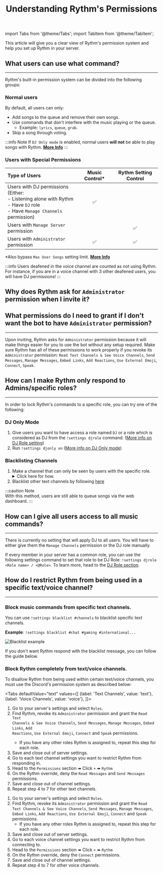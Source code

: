 ﻿---
id: permissions
title: Understanding Rythm's Permissions
---

import Tabs from '@theme/Tabs';
import TabItem from '@theme/TabItem';

This article will give you a clear view of Rythm's permission system and help you set up Rythm in your server.
## What users can use what command?
---
Rythm's built-in permission system can be divided into the following groups:

### Normal users
By default, all users can only:
- Add songs to the queue and remove their own songs.
- Use commands that don't interfere with the music playing or the queue.
  - Example: `lyrics`, `queue`, `grab`.
- Skip a song through voting.

:::info Note
If `DJ Only mode` is enabled, normal users **will not** be able to play songs with Rythm. [**More Info**](/settings#dj-only-mode)
:::

### Users with Special Permissions

| Type of Users                                                                                                                      | Music Control* | Rythm Setting Control  |
|:---------------------------------------------------------------------------------------------------------------------------------- |:--------------:|:----------------------:|
| Users with DJ permissions<br/>(Either:<br/>- Listening alone with Rythm<br/>- Have `DJ` role<br/>- Have `Manage Channels` permission)  |       ✅  |                        |
| Users with `Manage Server` permission                                                                                         |                |         ✅             |
| Users with `Administrator` permission                                                                                         |      ✅        |        ✅              |

*Also bypass `Max User Songs` setting limit. [**More Info**](/settings#max-user-songs)

:::info
Users deafened in the voice channel are counted as not using Rythm. For instance, if you are in a voice channel with 3 other deafened users, you will have DJ permissions!
:::

## Why does Rythm ask for `Administrator` permission when I invite it?
## What permissions do I need to grant if I don't want the bot to have `Administrator` permission?
---
Upon inviting, Rythm asks for `Administrator` permission because it will make things easier for you to use the bot without any setup required. Make sure Rythm has all of these permissions to work properly if you revoke its `Administrator` permission: `Read Text Channels & See Voice Channels`, `Send Messages`, `Manage Messages`, `Embed Links`, `Add Reactions`, `Use External Emoji`, `Connect`, `Speak`.


## How can I make Rythm only respond to Admins/specific roles?
---
In order to lock Rythm's commands to a specific role, you can try one of the following:

### DJ Only Mode
 1. Give users you want to have access a role named `DJ` or a role which is considered as DJ from the `!settings djrole` command. ([More info on DJ Role setting](/settings#dj-role))
 2. Run `!settings djonly on` ([More info on DJ Only mode](/settings#dj-only-mode))

### Blacklisting Channels
 1. Make a channel that can only be seen by users with the specific role.
    <details>
        <summary>Click here for how.</summary>
        <ul>
            <img src="/docs/img/docs/perms/role.png" alt="role"/>
            <li>More information on how to do this can be found at <a href="https://support.discord.com/hc/en-us/articles/206029707">Discord's support page.</a></li>
        </ul>
    </details>
 2. Blacklist other text channels by following [here](/permissions#how-do-i-restrict-rythm-from-being-used-in-a-specific-textvoice-channel)

:::caution Note   
WIth this method, users are still able to queue songs via the web dashboard.
:::
## How can I give all users access to all music commands?
---
There is currently no setting that will apply DJ to all users. You will have to either give them the `Manage Channels` permission or the DJ role manually.

If every member in your server has a common role, you can use the following settings command to set that role to be DJ Role: `!settings djrole <Role name> / <@Role>`. To learn more, head to the [DJ Role section](/dj_role).

## How do I restrict Rythm from being used in a specific text/voice channel?
---
### Block music commands from specific text channels.
You can use `!settings blacklist #channels` to blacklist specific text channels.

**Example**: `!settings blacklist #chat #gaming #international...`

![Blacklist example](/img/docs/settings/blacklist-text-channel-example.png)

If you don't want Rythm respond with the blacklist message, you can follow the guide below.

### Block Rythm completely from text/voice channels.
To disallow Rythm from being used within certain text/voice channels, you must use the Discord's permission system as described below:

<Tabs
  defaultValue="text"
  values={[
    {label: 'Text Channels', value: 'text'},
    {label: 'Voice Channels', value: 'voice'},
  ]}>
  <TabItem value="text">
    <ol type="1">
      <li>Go to your server's settings and select <code>Roles</code>.</li>
      <li>Find Rythm, revoke its <code>Administrator</code> permission and grant the <code>Read Text Channels & See Voice Channels</code>, <code>Send Messages</code>, <code>Manage Messages</code>, <code>Embed Links</code>, <code>Add Reactions</code>, <code>Use External Emoji</code>, <code>Connect</code> and <code>Speak</code> permissions.
  <ul><li>If you have any other roles Rythm is assigned to, repeat this step for each role.</li></ul></li>
      <li>Save and close out of server settings.</li>
      <li>Go to each text channel settings you want to restrict Rythm from responding in.</li>
      <li>Head to the <code>Permissions</code> section ➠ Click <code>+</code> ➠ <code>Rythm</code></li>
      <li>On the Rythm override, deny the <code>Read Messages</code> and <code>Send Messages</code> permissions.</li>
      <li>Save and close out of channel settings.</li>
      <li>Repeat step 4 to 7 for other text channels.</li>
    </ol>
  </TabItem>
  <TabItem value="voice">
    <ol type="1">
      <li>Go to your server's settings and select <code>Roles</code>.</li>
      <li>Find Rythm, revoke its <code>Administrator</code> permission and grant the <code>Read Text Channels & See Voice Channels</code>, <code>Send Messages</code>, <code>Manage Messages</code>, <code>Embed Links</code>, <code>Add Reactions</code>, <code>Use External Emoji</code>, <code>Connect</code> and <code>Speak</code> permissions.
  <ul><li>If you have any other roles Rythm is assigned to, repeat this step for each role.</li></ul></li>
      <li>Save and close out of server settings.</li>
      <li>Go to each voice channel settings you want to restrict Rythm from connecting to.</li>
      <li>Head to the <code>Permissions</code> section ➠ Click <code>+</code> ➠ <code>Rythm</code></li>
      <li>On the Rythm override, deny the <code>Connect</code> permissions.</li>
      <li>Save and close out of channel settings.</li>
      <li>Repeat step 4 to 7 for other voice channels.</li>
    </ol>
  </TabItem>
</Tabs>
